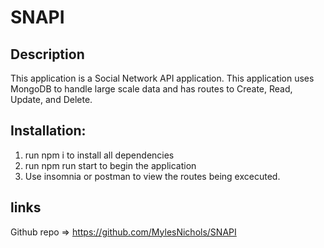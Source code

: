 # SNAPI

## Description
This application is a Social Network API application. This application uses MongoDB to handle large scale data and has routes to Create, Read, Update, and Delete.

## Installation:
1. run npm i to install all dependencies
2. run npm run start to begin the application
3. Use insomnia or postman to view the routes being excecuted.

## links
Github repo => https://github.com/MylesNichols/SNAPI
